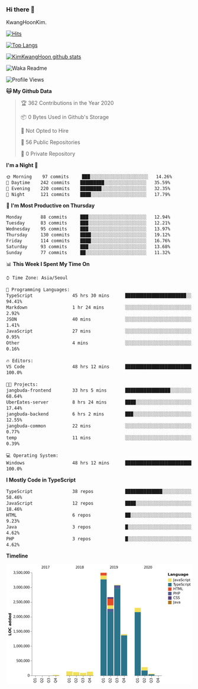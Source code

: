 ### Hi there 👋

KwangHoonKim.

[![Hits](https://hits.seeyoufarm.com/api/count/incr/badge.svg?url=https%3A%2F%2Fgithub.com%2Frhkdgns95)](https://hits.seeyoufarm.com)  

[![Top Langs](https://github-readme-stats.vercel.app/api/top-langs/?username=rhkdgns95&layout=compact)](https://github.com/anuraghazra/github-readme-stats)   

[![KimKwangHoon github stats](https://github-readme-stats.vercel.app/api?username=rhkdgns95&show_icons=true)](https://github.com/anuraghazra/github-readme-stats)  



<!--
**rhkdgns95/rhkdgns95** is a ✨ _special_ ✨ repository because its `README.md` (this file) appears on your GitHub profile.

Here are some ideas to get you started:

- 🔭 I’m currently working on ...
- 🌱 I’m currently learning ...
- 👯 I’m looking to collaborate on ...
- 🤔 I’m looking for help with ...
- 💬 Ask me about ...
- 📫 How to reach me: ...
- 😄 Pronouns: ...
- ⚡ Fun fact: ...
-->



![Waka Readme](https://github.com/rhkdgns95/rhkdgns95/workflows/Waka%20Readme/badge.svg)
<!--START_SECTION:waka-->
![Profile Views](http://img.shields.io/badge/Profile%20Views-5-blue)

**🐱 My Github Data** 

> 🏆 362 Contributions in the Year 2020
 > 
> 📦 0 Bytes Used in Github's Storage 
 > 
> 🚫 Not Opted to Hire
 > 
> 📜 56 Public Repositories
 > 
> 🔑 0 Private Repository 
 > 
**I'm a Night 🦉** 

```text
🌞 Morning    97 commits     ███░░░░░░░░░░░░░░░░░░░░░░   14.26% 
🌆 Daytime    242 commits    █████████░░░░░░░░░░░░░░░░   35.59% 
🌃 Evening    220 commits    ████████░░░░░░░░░░░░░░░░░   32.35% 
🌙 Night      121 commits    ████░░░░░░░░░░░░░░░░░░░░░   17.79%

```
📅 **I'm Most Productive on Thursday** 

```text
Monday       88 commits     ███░░░░░░░░░░░░░░░░░░░░░░   12.94% 
Tuesday      83 commits     ███░░░░░░░░░░░░░░░░░░░░░░   12.21% 
Wednesday    95 commits     ███░░░░░░░░░░░░░░░░░░░░░░   13.97% 
Thursday     130 commits    ████░░░░░░░░░░░░░░░░░░░░░   19.12% 
Friday       114 commits    ████░░░░░░░░░░░░░░░░░░░░░   16.76% 
Saturday     93 commits     ███░░░░░░░░░░░░░░░░░░░░░░   13.68% 
Sunday       77 commits     ██░░░░░░░░░░░░░░░░░░░░░░░   11.32%

```


📊 **This Week I Spent My Time On** 

```text
⌚︎ Time Zone: Asia/Seoul

💬 Programming Languages: 
TypeScript               45 hrs 30 mins      ███████████████████████░░   94.41% 
Markdown                 1 hr 24 mins        ░░░░░░░░░░░░░░░░░░░░░░░░░   2.92% 
JSON                     40 mins             ░░░░░░░░░░░░░░░░░░░░░░░░░   1.41% 
JavaScript               27 mins             ░░░░░░░░░░░░░░░░░░░░░░░░░   0.95% 
Other                    4 mins              ░░░░░░░░░░░░░░░░░░░░░░░░░   0.16%

🔥 Editors: 
VS Code                  48 hrs 12 mins      █████████████████████████   100.0%

🐱‍💻 Projects: 
jangbuda-frontend        33 hrs 5 mins       █████████████████░░░░░░░░   68.64% 
UberEates-server         8 hrs 24 mins       ████░░░░░░░░░░░░░░░░░░░░░   17.44% 
jangbuda-backend         6 hrs 2 mins        ███░░░░░░░░░░░░░░░░░░░░░░   12.55% 
jangbuda-common          22 mins             ░░░░░░░░░░░░░░░░░░░░░░░░░   0.77% 
temp                     11 mins             ░░░░░░░░░░░░░░░░░░░░░░░░░   0.39%

💻 Operating System: 
Windows                  48 hrs 12 mins      █████████████████████████   100.0%

```

**I Mostly Code in TypeScript** 

```text
TypeScript               38 repos            ██████████████░░░░░░░░░░░   58.46% 
JavaScript               12 repos            ████░░░░░░░░░░░░░░░░░░░░░   18.46% 
HTML                     6 repos             ██░░░░░░░░░░░░░░░░░░░░░░░   9.23% 
Java                     3 repos             █░░░░░░░░░░░░░░░░░░░░░░░░   4.62% 
PHP                      3 repos             █░░░░░░░░░░░░░░░░░░░░░░░░   4.62%

```


**Timeline**

![Chart not found](https://github.com/rhkdgns95/rhkdgns95/blob/master/charts/bar_graph.png) 


<!--END_SECTION:waka-->
